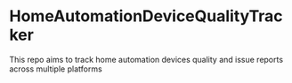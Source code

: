 # HomeAutomationDeviceQualityTracker
This repo aims to track home automation devices quality and issue reports across multiple platforms

